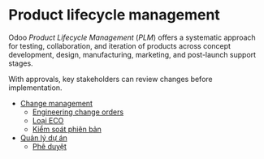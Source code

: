 # Product lifecycle management

Odoo *Product Lifecycle Management* (*PLM*) offers a systematic approach for testing, collaboration,
and iteration of products across concept development, design, manufacturing, marketing, and
post-launch support stages.

With approvals, key stakeholders can review changes before implementation.

* [Change management](applications/inventory_and_mrp/plm/manage_changes.md)
  * [Engineering change orders](applications/inventory_and_mrp/plm/manage_changes/engineering_change_orders.md)
  * [Loại ECO](applications/inventory_and_mrp/plm/manage_changes/eco_type.md)
  * [Kiểm soát phiên bản](applications/inventory_and_mrp/plm/manage_changes/version_control.md)
* [Quản lý dự án](applications/inventory_and_mrp/plm/management.md)
  * [Phê duyệt](applications/inventory_and_mrp/plm/management/approvals.md)
